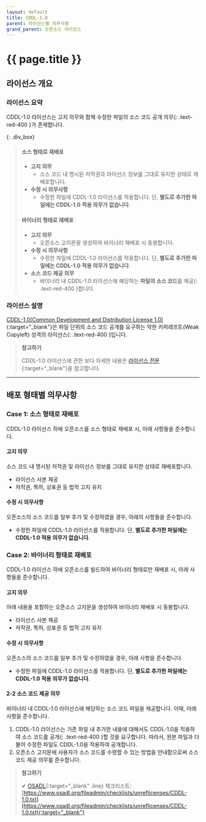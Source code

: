 ```yaml
---
layout: default
title: CDDL-1.0
parent: 라이선스별 의무사항
grand_parent: 오픈소스 라이선스
---
```

# {{ page.title }}

## 라이선스 개요

### 라이선스 요약

CDDL-1.0 라이선스는 고지 의무와 함께 <span>수정한 파일의 소스 코드 공개 의무</span>{: .text-red-400 }가 존재합니다.  


{: .div_box}
> #### 소스 형태로 재배포
>
> - **고지 의무**
>   - 소스 코드 내 명시된 저작권과 라이선스 정보를 그대로 유지한 상태로 재배포합니다.
> - **수정 시 의무사항**
>   - 수정한 파일에 CDDL-1.0 라이선스를 적용합니다. 단, **별도로 추가한 파일에는 CDDL-1.0 적용 의무가 없습니다**.
>
> #### 바이너리 형태로 재배포
>
> - **고지 의무**
>   - 오픈소스 고지문을 생성하여 바이너리 재배포 시 동봉합니다.
> - **수정 시 의무사항**
>   - 수정한 파일에 CDDL-1.0 라이선스를 적용합니다. 단, **별도로 추가한 파일에는 CDDL-1.0 적용 의무가 없습니다**.
> - **소스 코드 제공 의무**
>   - 바이너리 내 <span>CDDL-1.0 라이선스에 해당하는 **파일의 소스 코드**를 제공</span>{: .text-red-400 }합니다.
> 


### 라이선스 설명

[CDDL-1.0(Common Development and Distribution License 1.0)](https://opensource.org/license/cddl-1-0/){:target="_blank"}은 파일 단위의 소스 코드 공개를 요구하는 <span>약한 카피레프트(Weak Copyleft) 성격의 라이선스</span>{: .text-red-400 }입니다.


>  **참고하기**
>
>  CDDL-1.0 라이선스에 관한 보다 자세한 내용은 [라이선스 전문](https://opensource.org/license/cddl-1-0/){:target="_blank"}을 참고합니다.

----

## 배포 형태별 의무사항
### Case 1: 소스 형태로 재배포
CDDL-1.0 라이선스 하에 오픈소스를 소스 형태로 재배포 시, 아래 사항들을 준수합니다.

#### 고지 의무
소스 코드 내 명시된 저작권 및 라이선스 정보를 그대로 유지한 상태로 재배포합니다.

- 라이선스 사본 제공
- 저작권, 특허, 상표권 등 법적 고지 유지


#### 수정 시 의무사항
오픈소스의 소스 코드를 일부 추가 및 수정하였을 경우, 아래의 사항들을 준수합니다.

- 수정한 파일에 CDDL-1.0 라이선스를 적용합니다. 단, **별도로 추가한 파일에는 CDDL-1.0 적용 의무가 없습니다**.



### Case 2: 바이너리 형태로 재배포
CDDL-1.0 라이선스 하에 오픈소스를 빌드하여 바이너리 형태로만 재배포 시, 아래 사항들을 준수합니다.

#### 고지 의무
아래 내용을 포함하는 오픈소스 고지문을 생성하여 바이너리 재배포 시 동봉합니다.

- 라이선스 사본 제공
- 저작권, 특허, 상표권 등 법적 고지 유지


#### 수정 시 의무사항
오픈소스의 소스 코드를 일부 추가 및 수정하였을 경우, 아래 사항을 준수합니다.

- 수정한 파일에 CDDL-1.0 라이선스를 적용합니다. 단, **별도로 추가한 파일에는 CDDL-1.0 적용 의무가 없습니다**.


#### 2-2 소스 코드 제공 의무
바이너리 내 CDDL-1.0 라이선스에 해당하는 소스 코드 파일을 제공합니다. 이때, 아래 사항을 준수합니다.

1. <span>CDDL-1.0 라이선스는 기존 파일 내 추가한 내용에 대해서도 CDDL-1.0을 적용하여 소스 코드를 공개</span>{: .text-red-400 }할 것을 요구합니다. 따라서, 원본 파일과 더불어 수정한 파일도 CDDL-1.0을 적용하여 공개합니다.
2. 오픈소스 고지문에 사용자가 소스 코드를 수령할 수 있는 방법을 안내함으로써 소스 코드 제공 의무를 준수합니다.


>  **참고하기**
>
> ✔︎ [OSADL](https://www.osadl.org/){:target="_blank" .line} 체크리스트: [https://www.osadl.org/fileadmin/checklists/unreflicenses/CDDL-1.0.txt](https://www.osadl.org/fileadmin/checklists/unreflicenses/CDDL-1.0.txt){:target="_blank"}
